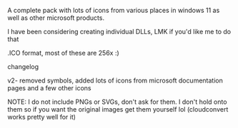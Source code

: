A complete pack with lots of icons from various places in windows 11 as well as other microsoft products.

I have been considering creating individual DLLs, LMK if you'd like me to do that

.ICO format, most of these are 256x :)


changelog

v2- removed symbols, added lots of icons from microsoft documentation pages and a few other icons


NOTE: I do not include PNGs or SVGs, don't ask for them. I don't hold onto them so if you want the original images get them yourself lol
(cloudconvert works pretty well for it)
